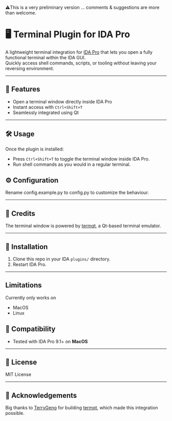 ⚠️This is a very preliminary version ... comments & suggestions are more than welcome. 

# 🖥️ Terminal Plugin for IDA Pro

A lightweight terminal integration for [IDA Pro](https://hex-rays.com/ida-pro/) that lets you open a fully functional terminal within the IDA GUI.  
Quickly access shell commands, scripts, or tooling without leaving your reversing environment.

---

## 🚀 Features

- Open a terminal window directly inside IDA Pro  
- Instant access with `Ctrl+Shift+T`  
- Seamlessly integrated using Qt

---

## 🛠 Usage

Once the plugin is installed:

- Press `Ctrl+Shift+T` to toggle the terminal window inside IDA Pro.
- Run shell commands as you would in a regular terminal.

## ⚙️ Configuration

Rename config.example.py to config.py to customize the behaviour.

---

## 🔗 Credits

The terminal window is powered by [termqt](https://github.com/TerryGeng/termqt), a Qt-based terminal emulator.

---

## 📁 Installation

1. Clone this repo in your IDA `plugins/` directory.
2. Restart IDA Pro.

---

## Limitations 

Currently only works on 

- MacOS
- Linux 

## 🧩 Compatibility

- Tested with IDA Pro 9.1+ on **MacOS**

---

## 📜 License

MIT License 

---

## 🙌 Acknowledgements

Big thanks to [TerryGeng](https://github.com/TerryGeng) for building [termqt](https://github.com/TerryGeng/termqt), which made this integration possible.